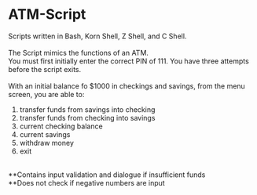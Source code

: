 # ATM-Script
Scripts written in Bash, Korn Shell, Z Shell, and C Shell. <br />
 <br />
The Script mimics the functions of an ATM. <br />
You must first initially enter the correct PIN of 111. You have three attempts before the script exits. <br />
 <br />
With an initial balance fo $1000 in checkings and savings, from the menu screen, you are able to: <br />
1) transfer funds from savings into checking <br />
2) transfer funds from checking into savings <br />
3) current checking balance <br />
4) current savings <br />
5) withdraw money <br />
6) exit <br />
 <br />
**Contains input validation and dialogue if insufficient funds <br />
**Does not check if negative numbers are input <br />
